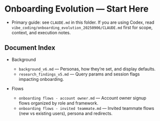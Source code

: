 # Onboarding Evolution — Start Here

- Primary guide: see `CLAUDE.md` in this folder. If you are using Codex, read `vibe_coding/onboarding_evolution_20250906/CLAUDE.md` first for scope, context, and execution notes.

## Document Index

- Background
  - `background_v6.md` — Personas, how they’re set, and display defaults.
  - `research_findings_v5.md` — Query params and session flags impacting onboarding.

- Flows
  - `onboarding flows - account owner.md` — Account owner signup flows organized by role and framework.
  - `onboarding flows - invited teammate.md` — Invited teammate flows (new vs existing users), persona and redirects.
